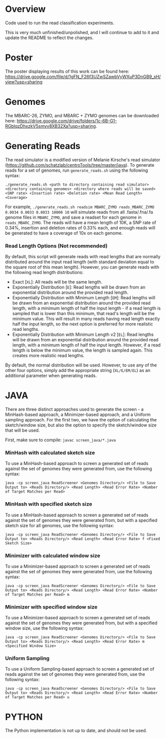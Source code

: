 # Overview
Code used to run the read classification experiments.

This is very much unfinished/unpolished, and I will continue to add to it and update the README to reflect the changes.

# Poster

The poster displaying results of this work can be found here: https://drive.google.com/file/d/1gFN_F26f3UZwSZawbVyWXuP3DnGB9_sH/view?usp=sharing

# Genomes
The MBARC-26, ZYMO, and MBARC + ZYMO genomes can be downloaded here: https://drive.google.com/drive/folders/1c-6B-G1-RGbIqzDhxzkV5smyv8XB32Xa?usp=sharing.

# Generating Reads
The read simulator is a modified version of Melanie Kirsche's read simulator (https://github.com/schatzlab/centroTools/tree/master/java). To generate reads for a set of genomes, run `generate_reads.sh` using the following syntax:
```
./generate_reads.sh <path to directory containing read simulator> <directory containing genomes> <directory where reads will be saved> <SNP rate> <Insertion rate> <Deletion rate> <Mean Read Length> <Coverage>
```

For example, `./generate_reads.sh readsim MBARC_ZYMO reads_MBARC_ZYMO 0.0034 0.0033 0.0033 10000 10` will simulate reads from all .fasta/.fna/.fa genome files in `MBARC_ZYMO`, and save a readset for each genome in `reads_MBARC_ZYMO`. The reads will have a mean length of 10K, a SNP rate of 0.34%, insertion and deletion rates of 0.33% each, and enough reads will be generated to have a coverage of 10x on each genome.

### Read Length Options (Not recommended)

By default, this script will generate reads with read lengths that are normally distributed around the input read length (with standard deviation equal to the square root of this mean length). However, you can generate reads with the following read length distributions:

- Exact [`XL`]: All reads will be the same length.
- Exponentially Distribution [`E`]: Read lengths will be drawn from an exponential distribution around the provided read length.
- Exponentially Distribution with Minimum Length [`EM`]: Read lengths will be drawn from an exponential distribution around the provided read length, with a minimum length of half the input length - if a read length is sampled that is lower than this minimum, that read's length will be the minimum value. This will result in many reads having read length exactly half the input length, so the next option is preferred for more realistic read lengths.
- Exponentially Distribution with Minimum Length v2 [`EL`]: Read lengths will be drawn from an exponential distribution around the provided read length, with a minimum length of half the input length. However, if a read length is below the minimum value, the length is sampled again. This creates more realistic read lengths.

By default, the normal distribution will be used. However, to use any of the other four options, simply add the appropriate string (`XL/E/EM/EL`) as an additional parameter when generating reads.

# JAVA
There are three distinct approaches used to generate the screen - a MinHash-based approach, a Minimizer-based approach, and a Uniform sampling approach. For the first two, we have the option of calculating the sketch/window size, but also the option to specify the sketch/window size that will be used.

First, make sure to compile: `javac screen_java/*.java`

### MinHash with calculated sketch size

To use a MinHash-based approach to screen a generated set of reads against the set of genomes they were generated from, use the following syntax:
```
java -cp screen_java ReadScreener <Genomes Directory/> <File to Save Output to> <Reads Directory/> <Read Length> <Read Error Rate> <Number of Target Matches per Read>
```

### MinHash with specified sketch size

To use a MinHash-based approach to screen a generated set of reads against the set of genomes they were generated from, but with a specified sketch size for all genomes, use the following syntax:
```
java -cp screen_java ReadScreener <Genomes Directory/> <File to Save Output to> <Reads Directory/> <Read Length> <Read Error Rate> f <Fixed Sketch Size>
```

### Minimizer with calculated window size

To use a Minimizer-based approach to screen a generated set of reads against the set of genomes they were generated from, use the following syntax:
```
java -cp screen_java ReadScreener <Genomes Directory/> <File to Save Output to> <Reads Directory/> <Read Length> <Read Error Rate> <Number of Target Matches per Read> m
```

### Minimizer with specified window size

To use a Minimizer-based approach to screen a generated set of reads against the set of genomes they were generated from, but with a specified window size, use the following syntax:
```
java -cp screen_java ReadScreener <Genomes Directory/> <File to Save Output to> <Reads Directory/> <Read Length> <Read Error Rate> m <Specified Window Size>
```

### Uniform Sampling

To use a Uniform Sampling-based approach to screen a generated set of reads against the set of genomes they were generated from, use the following syntax:
```
java -cp screen_java ReadScreener <Genomes Directory/> <File to Save Output to> <Reads Directory/> <Read Length> <Read Error Rate> <Number of Target Matches per Read> u
```

# PYTHON
The Python implementation is not up to date, and should not be used.
